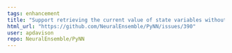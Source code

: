 ```yaml
---
tags: enhancement
title: "Support retrieving the current value of state variables without recording"
html_url: "https://github.com/NeuralEnsemble/PyNN/issues/390"
user: apdavison
repo: NeuralEnsemble/PyNN
---
```


